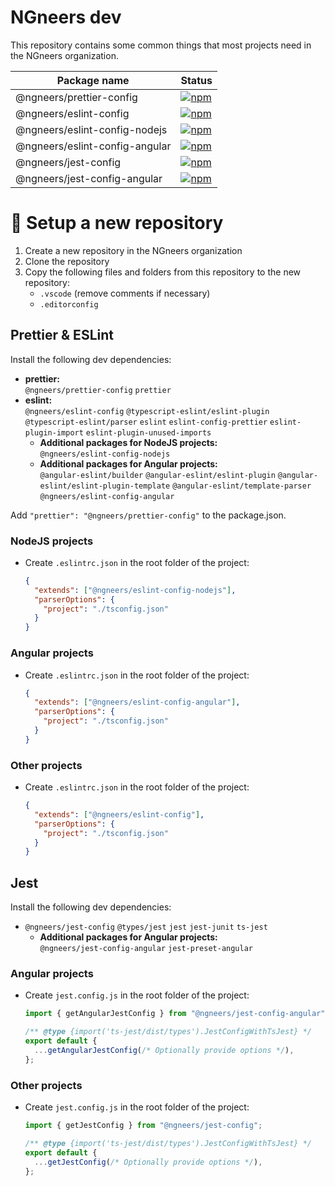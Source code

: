 # NGneers dev

This repository contains some common things that most projects need in the NGneers organization.

| Package name                   | Status                                                                                                                                                                  |
| ------------------------------ | ----------------------------------------------------------------------------------------------------------------------------------------------------------------------- |
| @ngneers/prettier-config       | [![npm](https://img.shields.io/npm/v/@ngneers/prettier-config?color=%2300d26a&style=for-the-badge)](https://www.npmjs.com/package/@ngneers/prettier-config)             |
| @ngneers/eslint-config         | [![npm](https://img.shields.io/npm/v/@ngneers/eslint-config?color=%2300d26a&style=for-the-badge)](https://www.npmjs.com/package/@ngneers/eslint-config)                 |
| @ngneers/eslint-config-nodejs  | [![npm](https://img.shields.io/npm/v/@ngneers/eslint-config-nodejs?color=%2300d26a&style=for-the-badge)](https://www.npmjs.com/package/@ngneers/eslint-config-nodejs)   |
| @ngneers/eslint-config-angular | [![npm](https://img.shields.io/npm/v/@ngneers/eslint-config-angular?color=%2300d26a&style=for-the-badge)](https://www.npmjs.com/package/@ngneers/eslint-config-angular) |
| @ngneers/jest-config           | [![npm](https://img.shields.io/npm/v/@ngneers/jest-config?color=%2300d26a&style=for-the-badge)](https://www.npmjs.com/package/@ngneers/jest-config)                     |
| @ngneers/jest-config-angular   | [![npm](https://img.shields.io/npm/v/@ngneers/jest-config-angular?color=%2300d26a&style=for-the-badge)](https://www.npmjs.com/package/@ngneers/jest-config-angular)     |

# 🚀 Setup a new repository

1. Create a new repository in the NGneers organization
2. Clone the repository
3. Copy the following files and folders from this repository to the new repository:
   - `.vscode` (remove comments if necessary)
   - `.editorconfig`

## Prettier & ESLint

Install the following dev dependencies:

- **prettier:**<br>
  `@ngneers/prettier-config`
  `prettier`
- **eslint:**<br>
  `@ngneers/eslint-config`
  `@typescript-eslint/eslint-plugin`
  `@typescript-eslint/parser`
  `eslint`
  `eslint-config-prettier`
  `eslint-plugin-import`
  `eslint-plugin-unused-imports`
  - **Additional packages for NodeJS projects:**<br>
    `@ngneers/eslint-config-nodejs`
  - **Additional packages for Angular projects:**<br>
    `@angular-eslint/builder`
    `@angular-eslint/eslint-plugin`
    `@angular-eslint/eslint-plugin-template`
    `@angular-eslint/template-parser`
    `@ngneers/eslint-config-angular`

Add `"prettier": "@ngneers/prettier-config"` to the package.json.

### NodeJS projects

- Create `.eslintrc.json` in the root folder of the project:
  ```json
  {
    "extends": ["@ngneers/eslint-config-nodejs"],
    "parserOptions": {
      "project": "./tsconfig.json"
    }
  }
  ```

### Angular projects

- Create `.eslintrc.json` in the root folder of the project:
  ```json
  {
    "extends": ["@ngneers/eslint-config-angular"],
    "parserOptions": {
      "project": "./tsconfig.json"
    }
  }
  ```

### Other projects

- Create `.eslintrc.json` in the root folder of the project:
  ```json
  {
    "extends": ["@ngneers/eslint-config"],
    "parserOptions": {
      "project": "./tsconfig.json"
    }
  }
  ```

## Jest

Install the following dev dependencies:

- `@ngneers/jest-config`
  `@types/jest`
  `jest`
  `jest-junit`
  `ts-jest`
  - **Additional packages for Angular projects:**<br>
    `@ngneers/jest-config-angular`
    `jest-preset-angular`

### Angular projects

- Create `jest.config.js` in the root folder of the project:

  ```js
  import { getAngularJestConfig } from "@ngneers/jest-config-angular";

  /** @type {import('ts-jest/dist/types').JestConfigWithTsJest} */
  export default {
    ...getAngularJestConfig(/* Optionally provide options */),
  };
  ```

### Other projects

- Create `jest.config.js` in the root folder of the project:

  ```js
  import { getJestConfig } from "@ngneers/jest-config";

  /** @type {import('ts-jest/dist/types').JestConfigWithTsJest} */
  export default {
    ...getJestConfig(/* Optionally provide options */),
  };
  ```
